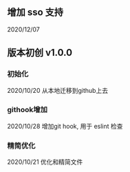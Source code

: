
## 增加 sso 支持
2020/12/07

## 版本初创 v1.0.0
### 初始化
2020/10/20  从本地迁移到github上去
### githook增加
2020/10/28 增加git hook, 用于 eslint 检查
### 精简优化
2020/10/21 优化和精简文件